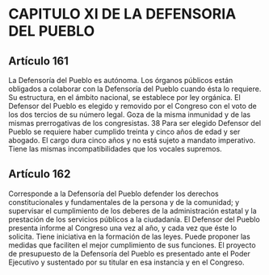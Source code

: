 # CAPITULO XI DE LA DEFENSORIA DEL PUEBLO
## Artículo 161
La Defensoría del Pueblo es autónoma. Los órganos públicos están obligados a colaborar con la Defensoría del Pueblo cuando ésta lo requiere. Su estructura, en el ámbito nacional, se establece por ley orgánica. El Defensor del Pueblo es elegido y removido por el Congreso con el voto de los dos tercios de su número legal. Goza de la misma inmunidad y de las mismas prerrogativas de los congresistas. 38 Para ser elegido Defensor del Pueblo se requiere haber cumplido treinta y cinco años de edad y ser abogado. El cargo dura cinco años y no está sujeto a mandato imperativo. Tiene las mismas incompatibilidades que los vocales supremos. 


## Artículo 162
Corresponde a la Defensoría del Pueblo defender los derechos constitucionales y fundamentales de la persona y de la comunidad; y supervisar el cumplimiento de los deberes de la administración estatal y la prestación de los servicios públicos a la ciudadanía. El Defensor del Pueblo presenta informe al Congreso una vez al año, y cada vez que éste lo solicita. Tiene iniciativa en la formación de las leyes. Puede proponer las medidas que faciliten el mejor cumplimiento de sus funciones. El proyecto de presupuesto de la Defensoría del Pueblo es presentado ante el Poder Ejecutivo y sustentado por su titular en esa instancia y en el Congreso.  

